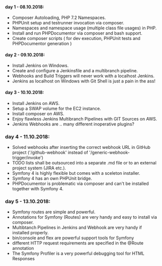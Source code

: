 
#### day 1 - 08.10.2018:
- Composer Autoloading, PHP 7.2 Namespaces.
- PHPUnit setup and testrunner invocation via composer.
- Namespaces and namespace usage (multiple class file usages) in PHP.
- Install and run PHPDocumentor via composer and bash support.
- Create composer scripts ( for dev execution, PHPUnit tests and PHPDocumentor generation )

#### day 2 - 09.10.2018:
- Install Jenkins on Windows.
- Create and configure a Jenkinsfile and a multibranch pipeline.
- Webhooks and Build Triggers will never work with a localhost Jenkins.
- Jenkins as localhost on Windows with Git Shell is just a pain in the ass!

#### day 3 - 10.10.2018: 
- Install Jenkins on AWS.
- Setup a SWAP volume for the EC2 instance.
- Install composer on AWS.
- Enjoy flawless Jenkins Multibranch Pipelines with GIT Sources on AWS.
- Jenkins Webhooks are .. many different inoperative plugins?

### day 4 - 11.10.2018:
- Solved webhooks after inserting the correct webhook URL in GitHub project
  ('/github-webhook' instead of '/generic-webhook-trigger/invoke')
- TODO lists shall be outsourced into a separate .md file or to an external project system (JIRA etc.).
- Symfony 4 is highly flexible but comes with a sceleton installer.
- Symfony 4 has an own PHPUnit bridge.
- PHPDocumentor is problematic via composer and can't be installed together with Symfony 4.

### day 5 - 13.10.2018:
- Symfony routes are simple and powerful.
- Annotations for Symfony (Routes) are very handy and easy to install via composer.
- Multibtanch Pipelines in Jenkins and Webhook are very handy if installed properly.
- bin/console and flex are powerful support tools for Symfony
- different HTTP request requirements are specified in the @Route annotation
- The Symfony Profiler is a very powerful debugging tool for HTML Responses
